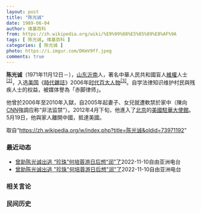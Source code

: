 ```yaml
---
layout: post
title: "陈光诚"
date: 1989-06-04
author: 维基百科
from: https://zh.wikipedia.org/wiki/%E9%99%88%E5%85%89%E8%AF%9A
tags: [ 陈光诚, 维基百科 ]
categories: [ 陈光诚 ]
photo: https://i.imgur.com/DKmV9ff.jpeg
comments: true
---
```

<div class="mw-parser-output"><div id="noteTA-b0b9bc52" class="noteTA"><div class="noteTA-local"><div data-noteta-code="zh-cn:克里斯蒂安·贝尔; zh-tw:克里斯汀·貝爾; zh-hk:基斯頓比爾;"></div><div data-noteta-code="zh-cn:希拉里;zh:希拉莉;zh-hant:希拉蕊;zh-tw:希拉蕊;zh-sg:希拉莉;zh-hk:希拉里;zh-mo:希拉里;"></div><div data-noteta-code="zh-cn:克林顿;zh-hk:克林頓;zh-hant:柯林頓;zh-tw:柯林頓;zh-mo:克林頓;"></div></div></div>

<p><b>陈光诚</b>（1971年11月12日<span class="useeditintro" title="Template:BLP editintro">－</span>），<a href="/wiki/%E5%B1%B1%E4%B8%9C" class="mw-redirect" title="山东">山东</a><a href="/wiki/%E6%B2%82%E5%8D%97" class="mw-redirect" title="沂南">沂南</a>人，著名中華人民共和國盲人<a href="/wiki/%E7%B6%AD%E6%AC%8A" class="mw-redirect" title="維權">維權</a>人士<sup id="cite_ref-c11chen_2-0" class="reference"><a href="#cite_note-c11chen-2">[2]</a></sup>，入选<a href="/wiki/%E7%BE%8E%E5%9B%BD" title="美国">美国</a>《<a href="/wiki/%E6%99%82%E4%BB%A3%E9%9B%9C%E8%AA%8C" title="時代雜誌">時代雜誌</a>》2006年<a href="/wiki/%E6%97%B6%E4%BB%A3%E7%99%BE%E5%A4%A7%E4%BA%BA%E7%89%A9" title="时代百大人物">时代百大人物</a><sup id="cite_ref-time2006_3-0" class="reference"><a href="#cite_note-time2006-3">[3]</a></sup>。自学法律知识维护村民與残疾人士的权益，被媒体譽為「赤脚律师」。
</p><p>他曾於2006年至2010年入獄，自2005年起妻子、女兒就遭軟禁於家中（陳向<a href="/wiki/CNN" class="mw-redirect" title="CNN">CNN</a>強調应称“非法监禁”）。2012年4月下旬，他進入了<a href="/wiki/%E5%8C%97%E4%BA%AC" class="mw-redirect" title="北京">北京</a>的<a href="/wiki/%E7%BE%8E%E5%9B%BD%E9%A9%BB%E5%8D%8E%E5%A4%A7%E4%BD%BF%E9%A6%86" title="美国驻华大使馆">美國駐華大使館</a>。5月19日，他與家人離開中國，抵達美國。
</p>
</div><noscript><img src="//zh.wikipedia.org/wiki/Special:CentralAutoLogin/start?type=1x1" alt="" title="" width="1" height="1" style="border: none; position: absolute;"></noscript>
<div class="printfooter" data-nosnippet="">取自“<a dir="ltr" href="https://zh.wikipedia.org/w/index.php?title=陈光诚&amp;oldid=73971192">https://zh.wikipedia.org/w/index.php?title=陈光诚&amp;oldid=73971192</a>”</div><div id="recent-news"><h3>最近动态</h3><ul><li><a href="https://nodebe4.github.io/waimei/2022-11-10/%E6%9B%BE%E5%8A%A9%E9%99%88%E5%85%89%E8%AF%9A%E5%87%BA%E9%80%83-%E7%8F%8D%E7%8F%A0-%E4%BD%95%E5%9F%B9%E8%93%89%E6%B8%B8%E6%97%A5%E5%90%8E%E6%83%B3-%E6%B6%A6-%E4%BA%86" title="曾助陈光诚出逃 “珍珠”何培蓉游日后想“润”了—— 网名珍珠的中国南京社会公益人士何培蓉，一周前抵达日本东京。她接受本台专访时说，铁道部门将她的名字纳入社会信用“失信名单”，她不能搭乘火车；她出...">曾助陈光诚出逃 “珍珠”何培蓉游日后想“润”了</a><time>2022-11-10</time><a class="tag">自由亚洲电台</a></li>
<li><a href="https://nodebe4.github.io/waimei/2022-11-10/%E6%9B%BE%E5%8A%A9%E9%99%88%E5%85%89%E8%AF%9A%E5%87%BA%E9%80%83-%E7%8F%8D%E7%8F%A0-%E4%BD%95%E5%9F%B9%E8%93%89%E6%B8%B8%E6%97%A5%E5%90%8E%E6%83%B3-%E6%B6%A6-%E4%BA%86" title="曾助陈光诚出逃 “珍珠”何培蓉游日后想”润”了—— 网名珍珠的中国南京社会公益人士何培蓉一周前抵达日本东京。她接受本台专访时说，铁道部门将她的名字纳入社会信用&quot;失信名单&quot;，她...">曾助陈光诚出逃   "珍珠"何培蓉游日后想"润"了</a><time>2022-11-10</time><a class="tag">自由亚洲电台</a></li>
</ul></div><div id="open-opinion"><h3>相关言论</h3><ul></ul></div><div id="mjls-record"><h3>民间历史</h3><ul></ul></div>